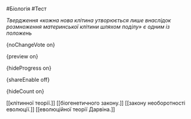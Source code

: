 #Біологія #Тест

*Твердження «кожна нова клітина утворюється лише внаслідок розмноження материнської клітини шляхом поділу» є одним із положень*

{noChangeVote on}

{preview on}

{hideProgress on}

{shareEnable off}

{hideCount on}

[[клітинної теорії.]]
[[біогенетичного закону.]]
[[закону необоротності еволюції.]]
[[еволюційної теорії Дарвіна.]]
